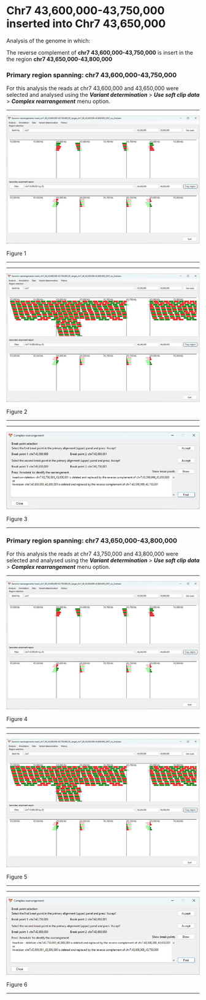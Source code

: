 # Chr7 43,600,000-43,750,000  inserted into Chr7 43,650,000

Analysis of the genome in which: 

The reverse complement of **chr7 43,600,000-43,750,000** is insert in the the region **chr7 43,650,000-43,800,000**

### Primary region spanning: chr7 43,600,000-43,750,000 

For this analysis the reads at chr7 43,600,000 and 43,650,000 were selected and analysed using the ___Variant determination___ > ___Use soft clip data___ > ___Complex rearrangement___ menu option.<hr />

![image](images/insert_chr7_60_43,600,000-43,750,000_RC_target_chr7_60_43,650,000-43,800,000_ONT_no_2nd_1.jpg)

Figure 1

<hr />

<hr />

![image](images/insert_chr7_60_43,600,000-43,750,000_RC_target_chr7_60_43,650,000-43,800,000_ONT_no_2nd_1_all.jpg)

Figure 2

<hr />

<hr />

![image](images/insert_chr7_60_43,600,000-43,750,000_RC_target_chr7_60_43,650,000-43,800,000_ONT_no_2nd_1_results.jpg)

Figure 3

<hr />

### Primary region spanning: chr7 43,650,000-43,800,000

For this analysis the reads at chr7 43,750,000 and 43,800,000 were selected and analysed using the ___Variant determination___ > ___Use soft clip data___ > ___Complex rearrangement___ menu option.<hr />

![image](images/insert_chr7_60_43,600,000-43,750,000_RC_target_chr7_60_43,650,000-43,800,000_ONT_no_2nd_2.jpg)

Figure 4

<hr />

<hr />

![image](images/insert_chr7_60_43,600,000-43,750,000_RC_target_chr7_60_43,650,000-43,800,000_ONT_no_2nd_2_all.jpg)

Figure 5

<hr />

<hr />

![image](images/insert_chr7_60_43,600,000-43,750,000_RC_target_chr7_60_43,650,000-43,800,000_ONT_no_2nd_2_results.jpg)

Figure 6

<hr />


